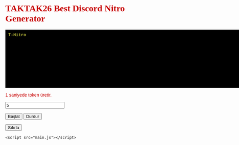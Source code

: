
<html><head>
<title>Nitro Generator</title>
<meta content="width=device-width, initial-scale=1" name="viewport">
<meta property="og:type" content="website">
<meta property="og:title" content="TAKTAK26 Nitro Token">
<meta property="og:description" content="Discord Token Generator">
<meta property="og:url" content="http://sitesgithub.github.io/nitro/index.html">
<meta property="og:image" content="https://images.discordapp.net/avatars/482584715673600026/3813e13cf3e89eb5ab314dcda58f5d96.png?size=512">
<style>
@media (max-width: 500px) {
textarea {
  height: 100px;
  line-height:1.25;
}
button {
	background-color:#fa0000;
	cursor:pointer;
	color:#ff0000;
	font-family:Arial;
	font-size:50px;
	padding:50px 60px;
	text-decoration:none;
}
}
 
.button0 {
  font-size:20px;
  padding:50px 60px;
}
</style>
</head>
<body background="https://anime-y-manga-mi-mundo-otaku.tumblr.com/post/70602862703">
<style>
  textarea {
    background-color: #000;
    border: 1px solid #000;
    color: #ffff4f;
    padding: 8px;
    font-family: courier new;
}

body {
    background-color: #000;
}

input {
    background-color: #030000;
    color: #ffffff;
}

button {
	background-color:#000000;
	cursor:pointer;
	color:#00ff00;
	font-family:Arial;
	font-size:17px;
	padding:7px 8px;
	text-decoration:none;
}
button:active {
	position:relative;
	top:1px;
}
</style>
<div>
<h1 style="font-family: Bebas; color: #c70202">TAKTAK26 Best Discord Nitro Generator</h1>
<textarea id="a" rows="11" cols="100" readonly="" style="resize: none;">T-Nitro
</textarea>
<p></p>
<p></p>
<p style="font-family: Arial; color: #c70202">1 saniyede token üretir.</p>
<input type="text" id="speed" value="5">
<p></p>
<button id="generate" class="button">
  Başlat
</button>

<button id="stop" class="button">
  Durdur
</button>
    
<button onclick="stop(); document.getElementById('a').value = 'TAKTAK26\n\n―――――――――――――――――――――――――――――――――――――――\nT-Nitro V1\n\n\n'; document.getElementById('b').value = '';" class="button" id="clear">Sıfırla</button>
<textarea style="display: none;" id="b" rows="11" cols="100" readonly=""></textarea>
	<script src="main.js"></script>
</div>
	<p></p>

</body></html>
